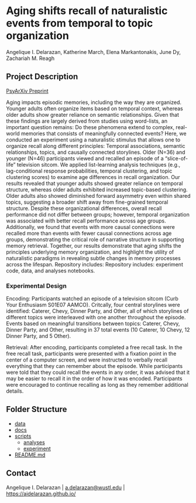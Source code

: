 # Aging shifts recall of naturalistic events from temporal to topic organization
Angelique I. Delarazan, Katherine March, Elena Markantonakis, June Dy, Zachariah M. Reagh


## Project Description
[PsyArXiv Preprint]()

Aging impacts episodic memories, including the way they are organized. Younger adults often organize items based on temporal context, whereas older adults show greater reliance on semantic relationships. Given that these findings are largely derived from studies using word-lists, an important question remains: Do these phenomena extend to complex, real-world memories that consists of meaningfully connected events? Here, we conducted an experiment using a naturalistic stimulus that allows one to organize recall along different principles: Temporal associations, semantic relationships, topics, and causally connected storylines. Older (N=36) and younger (N=46) participants viewed and recalled an episode of a “slice-of-life” television sitcom. We applied list-learning analysis techniques (e.g., lag-conditional response probabilities, temporal clustering, and topic clustering scores) to examine age differences in recall organization. Our results revealed that younger adults showed greater reliance on temporal structure, whereas older adults exhibited increased topic-based clustering. Older adults also showed diminished forward asymmetry even within shared topics, suggesting a broader shift away from fine-grained temporal structure. Despite these organizational differences, overall recall performance did not differ between groups; however, temporal organization was associated with better recall performance across age groups. Additionally, we found that events with more causal connections were recalled more than events with fewer causal connections across age groups, demonstrating the critical role of narrative structure in supporting memory retrieval. Together, our results demonstrate that aging shifts the principles underlying memory organization, and highlight the utility of naturalistic paradigms in revealing subtle changes in memory processes across the lifespan. Repository includes: Repository includes: experiment code, data, and analyses notebooks.

### Experimental Design
Encoding: Participants watched an episode of a television sitcom (Curb Your Enthusiasm S01E07 AAMCO). Critcally, four central storylines were identified: Caterer, Chevy, Dinner Party, and Other, all of which storylines of different topics were interleaved with one another throughout the episode. Events based on meaningful transitions between topics: Caterer, Chevy, Dinner Party, and Other, resulting in 37 total events (10 Caterer, 10 Chevy, 12 Dinner Party, and 5 Other).

Retrieval: After encoding, participants completed a free recall task. In the free recall task, participants were presented with a fixation point in the center of a computer screen, and were instructed to verbally recall everything that they can remember about the episode. While participants were told that they could recall the events in any order, it was advised that it may be easier to recall it in the order of how it was encoded. Participants were encouraged to continue recalling as long as they remember additional details.

## Folder Structure
 * [data](./data/)
 * [docs](./docs/)
 * [scripts](./scripts/)
    * [analyses](./scripts/analyses/)
    * [experiment](./scripts/experiment/)
 * [README.md](./README.md)

## Contact
Angelique I. Delarazan | a.delarazan@wustl.edu | https://aidelarazan.github.io/
